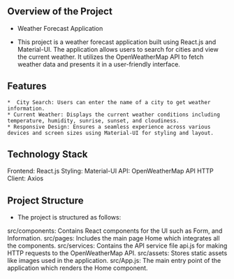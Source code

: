 ## Overview of the Project
   * Weather Forecast Application

   * This project is a weather forecast application built using React.js and Material-UI. The application allows users to search for cities and 
     view the current weather. It utilizes the OpenWeatherMap API to fetch weather data and presents it in a 
     user-friendly interface.

## Features
    *  City Search: Users can enter the name of a city to get weather information.
    * Current Weather: Displays the current weather conditions including temperature, humidity, sunrise, sunset, and cloudiness.
    * Responsive Design: Ensures a seamless experience across various devices and screen sizes using Material-UI for styling and layout.

## Technology Stack
Frontend: React.js
Styling: Material-UI
API: OpenWeatherMap API
HTTP Client: Axios

## Project Structure
  * The project is structured as follows:

src/components: Contains React components for the UI such as Form, and  Information.
src/pages: Includes the main page Home which integrates all the components.
src/services: Contains the API service file api.js for making HTTP requests to the OpenWeatherMap API.
src/assets: Stores static assets like images used in the application.
src/App.js: The main entry point of the application which renders the Home component.
